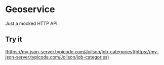 # Geoservice
Just a mocked HTTP API.

## Try it

[https://my-json-server.typicode.com/Joilson/job-categories](https://my-json-server.typicode.com/Joilson/job-categories)